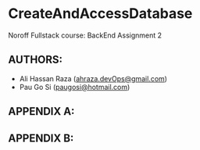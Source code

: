 # CreateAndAccessDatabase
Noroff Fullstack course: BackEnd Assignment 2

## AUTHORS:
* Ali Hassan Raza (ahraza.devOps@gmail.com)
* Pau Go Si (paugosi@hotmail.com)

## APPENDIX A:

## APPENDIX B:
